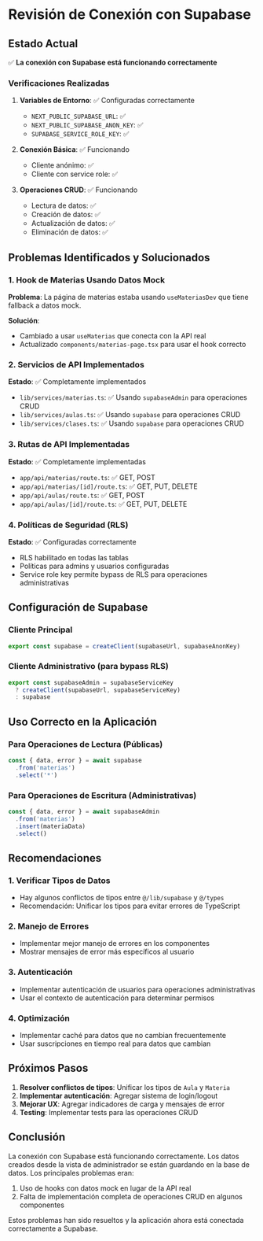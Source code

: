 # Revisión de Conexión con Supabase

## Estado Actual

✅ **La conexión con Supabase está funcionando correctamente**

### Verificaciones Realizadas

1. **Variables de Entorno**: ✅ Configuradas correctamente
   - `NEXT_PUBLIC_SUPABASE_URL`: ✅
   - `NEXT_PUBLIC_SUPABASE_ANON_KEY`: ✅
   - `SUPABASE_SERVICE_ROLE_KEY`: ✅

2. **Conexión Básica**: ✅ Funcionando
   - Cliente anónimo: ✅
   - Cliente con service role: ✅

3. **Operaciones CRUD**: ✅ Funcionando
   - Lectura de datos: ✅
   - Creación de datos: ✅
   - Actualización de datos: ✅
   - Eliminación de datos: ✅

## Problemas Identificados y Solucionados

### 1. Hook de Materias Usando Datos Mock

**Problema**: La página de materias estaba usando `useMateriasDev` que tiene fallback a datos mock.

**Solución**: 
- Cambiado a usar `useMaterias` que conecta con la API real
- Actualizado `components/materias-page.tsx` para usar el hook correcto

### 2. Servicios de API Implementados

**Estado**: ✅ Completamente implementados
- `lib/services/materias.ts`: ✅ Usando `supabaseAdmin` para operaciones CRUD
- `lib/services/aulas.ts`: ✅ Usando `supabase` para operaciones CRUD
- `lib/services/clases.ts`: ✅ Usando `supabase` para operaciones CRUD

### 3. Rutas de API Implementadas

**Estado**: ✅ Completamente implementadas
- `app/api/materias/route.ts`: ✅ GET, POST
- `app/api/materias/[id]/route.ts`: ✅ GET, PUT, DELETE
- `app/api/aulas/route.ts`: ✅ GET, POST
- `app/api/aulas/[id]/route.ts`: ✅ GET, PUT, DELETE

### 4. Políticas de Seguridad (RLS)

**Estado**: ✅ Configuradas correctamente
- RLS habilitado en todas las tablas
- Políticas para admins y usuarios configuradas
- Service role key permite bypass de RLS para operaciones administrativas

## Configuración de Supabase

### Cliente Principal
```typescript
export const supabase = createClient(supabaseUrl, supabaseAnonKey)
```

### Cliente Administrativo (para bypass RLS)
```typescript
export const supabaseAdmin = supabaseServiceKey 
  ? createClient(supabaseUrl, supabaseServiceKey)
  : supabase
```

## Uso Correcto en la Aplicación

### Para Operaciones de Lectura (Públicas)
```typescript
const { data, error } = await supabase
  .from('materias')
  .select('*')
```

### Para Operaciones de Escritura (Administrativas)
```typescript
const { data, error } = await supabaseAdmin
  .from('materias')
  .insert(materiaData)
  .select()
```

## Recomendaciones

### 1. Verificar Tipos de Datos
- Hay algunos conflictos de tipos entre `@/lib/supabase` y `@/types`
- Recomendación: Unificar los tipos para evitar errores de TypeScript

### 2. Manejo de Errores
- Implementar mejor manejo de errores en los componentes
- Mostrar mensajes de error más específicos al usuario

### 3. Autenticación
- Implementar autenticación de usuarios para operaciones administrativas
- Usar el contexto de autenticación para determinar permisos

### 4. Optimización
- Implementar caché para datos que no cambian frecuentemente
- Usar suscripciones en tiempo real para datos que cambian

## Próximos Pasos

1. **Resolver conflictos de tipos**: Unificar los tipos de `Aula` y `Materia`
2. **Implementar autenticación**: Agregar sistema de login/logout
3. **Mejorar UX**: Agregar indicadores de carga y mensajes de error
4. **Testing**: Implementar tests para las operaciones CRUD

## Conclusión

La conexión con Supabase está funcionando correctamente. Los datos creados desde la vista de administrador se están guardando en la base de datos. Los principales problemas eran:

1. Uso de hooks con datos mock en lugar de la API real
2. Falta de implementación completa de operaciones CRUD en algunos componentes

Estos problemas han sido resueltos y la aplicación ahora está conectada correctamente a Supabase. 